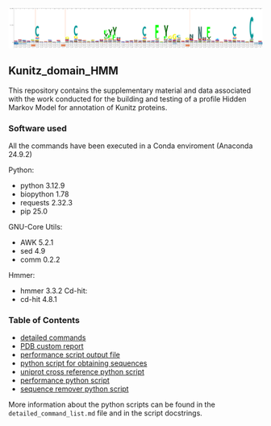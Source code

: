 ![Sequence Logo](./sequence_logo.png)

## Kunitz_domain_HMM
This repository contains the supplementary material and data associated with the work conducted for the building and testing of a profile Hidden Markov Model for annotation of Kunitz proteins.

### Software used
All the commands have been executed in a Conda enviroment (Anaconda 24.9.2)

Python:
* python      3.12.9
* biopython   1.78
* requests    2.32.3
* pip         25.0

GNU-Core Utils:
* AWK         5.2.1
* sed         4.9
* comm        0.2.2

Hmmer:
* hmmer       3.3.2
Cd-hit:
* cd-hit      4.8.1


### Table of Contents
- [detailed commands](./detailed_command_list.md)
- [PDB custom report](./rcsb_pdb_custom_report_20250503062943.csv)
- [performance script output file](./definitive_merged_performance.txt)
- [python script for obtaining sequences](./get_sequence.py)
- [uniprot cross reference python script](./get_uniprot2.py)
- [performance python script](./performance.py)
- [sequence remover python script](./sequence_remover.py)

More information about the python scripts can be found in the `detailed_command_list.md` file and in the script docstrings.
